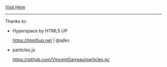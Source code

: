 [Visit Here](https://www.ahrampy.com)

---

Thanks to:

* Hyperspace by HTML5 UP

	<https://html5up.net> | @ajlkn
	

* particles.js

	<https://github.com/VincentGarreau/particles.js/>
